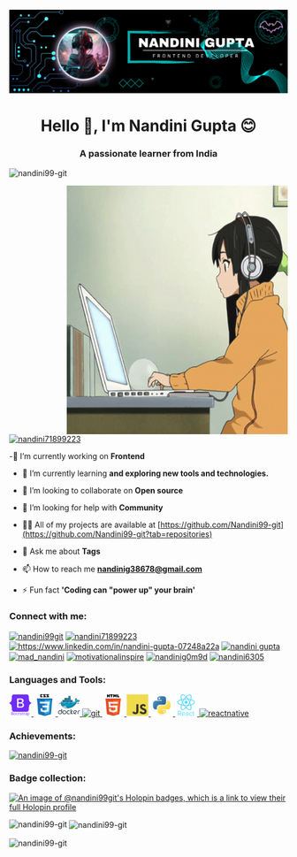 ![logo](https://github.com/Nandini99-git/Nandini99-git/blob/main/NLinkedIn%20Banner%20(2).png)


<h1 align="center">Hello 👋, I'm Nandini Gupta 😊</h1>
<h3 align="center">A passionate learner from India </h3>

<p align="left"> <img src="https://komarev.com/ghpvc/?username=nandini99-git&label=Profile%20views&color=0e75b6&style=flat" alt="nandini99-git" /> </p>

<img align="right" alt="coding" width="400" height="450" src="https://github.com/Nandini99-git/Nandini99-git/blob/main/girl%20gif.gif">


<p align="left"> <a href="https://twitter.com/nandini71899223" target="blank"><img src="https://img.shields.io/twitter/follow/nandini71899223?logo=twitter&style=for-the-badge" alt="nandini71899223" /></a> </p>

 -🔭 I’m currently working on **Frontend**

- 🌱 I’m currently learning **and exploring new tools and technologies.**

- 👯 I’m looking to collaborate on **Open source**

- 🤝 I’m looking for help with **Community**

- 👨‍💻 All of my projects are available at [https://github.com/Nandini99-git](https://github.com/Nandini99-git?tab=repositories)

- 💬 Ask me about **Tags**

- 📫 How to reach me **nandinig38678@gmail.com**

- ⚡ Fun fact **'Coding can "power up" your brain'**

<h3 align="left">Connect with me:</h3>
<p align="left">
<a href="https://dev.to/nandini99git" target="blank"><img align="center" src="https://raw.githubusercontent.com/rahuldkjain/github-profile-readme-generator/master/src/images/icons/Social/devto.svg" alt="nandini99git" height="30" width="40" /></a>
<a href="https://twitter.com/nandini71899223" target="blank"><img align="center" src="https://raw.githubusercontent.com/rahuldkjain/github-profile-readme-generator/master/src/images/icons/Social/twitter.svg" alt="nandini71899223" height="30" width="40" /></a>
<a href="https://linkedin.com/in/https://www.linkedin.com/in/nandini-gupta-07248a22a" target="blank"><img align="center" src="https://raw.githubusercontent.com/rahuldkjain/github-profile-readme-generator/master/src/images/icons/Social/linked-in-alt.svg" alt="https://www.linkedin.com/in/nandini-gupta-07248a22a" height="30" width="40" /></a>
<a href="https://stackoverflow.com/users/nandini gupta" target="blank"><img align="center" src="https://raw.githubusercontent.com/rahuldkjain/github-profile-readme-generator/master/src/images/icons/Social/stack-overflow.svg" alt="nandini gupta" height="30" width="40" /></a>
<a href="https://instagram.com/mad_nandini" target="blank"><img align="center" src="https://raw.githubusercontent.com/rahuldkjain/github-profile-readme-generator/master/src/images/icons/Social/instagram.svg" alt="mad_nandini" height="30" width="40" /></a>
<a href="https://www.youtube.com/@motivationinspire9064/featured" target="blank"><img align="center" src="https://raw.githubusercontent.com/rahuldkjain/github-profile-readme-generator/master/src/images/icons/Social/youtube.svg" alt="motivationalinspire" height="30" width="40" /></a>
<a href="https://auth.geeksforgeeks.org/user/nandinig0m9d" target="blank"><img align="center" src="https://raw.githubusercontent.com/rahuldkjain/github-profile-readme-generator/master/src/images/icons/Social/geeks-for-geeks.svg" alt="nandinig0m9d" height="30" width="40" /></a>
<a href="https://discord.gg/nandini6305" target="blank"><img align="center" src="https://raw.githubusercontent.com/rahuldkjain/github-profile-readme-generator/master/src/images/icons/Social/discord.svg" alt="nandini6305" height="30" width="40" /></a>
</p>

<h3 align="left">Languages and Tools:</h3>
<p align="left"> <a href="https://getbootstrap.com" target="_blank" rel="noreferrer"> <img src="https://raw.githubusercontent.com/devicons/devicon/master/icons/bootstrap/bootstrap-plain-wordmark.svg" alt="bootstrap" width="40" height="40"/> </a> <a href="https://www.w3schools.com/css/" target="_blank" rel="noreferrer"> <img src="https://raw.githubusercontent.com/devicons/devicon/master/icons/css3/css3-original-wordmark.svg" alt="css3" width="40" height="40"/> </a> <a href="https://www.docker.com/" target="_blank" rel="noreferrer"> <img src="https://raw.githubusercontent.com/devicons/devicon/master/icons/docker/docker-original-wordmark.svg" alt="docker" width="40" height="40"/> </a> <a href="https://git-scm.com/" target="_blank" rel="noreferrer"> <img src="https://www.vectorlogo.zone/logos/git-scm/git-scm-icon.svg" alt="git" width="40" height="40"/> </a> <a href="https://www.w3.org/html/" target="_blank" rel="noreferrer"> <img src="https://raw.githubusercontent.com/devicons/devicon/master/icons/html5/html5-original-wordmark.svg" alt="html5" width="40" height="40"/> </a> <a href="https://developer.mozilla.org/en-US/docs/Web/JavaScript" target="_blank" rel="noreferrer"> <img src="https://raw.githubusercontent.com/devicons/devicon/master/icons/javascript/javascript-original.svg" alt="javascript" width="40" height="40"/> </a> <a href="https://www.python.org" target="_blank" rel="noreferrer"> <img src="https://raw.githubusercontent.com/devicons/devicon/master/icons/python/python-original.svg" alt="python" width="40" height="40"/> </a> <a href="https://reactjs.org/" target="_blank" rel="noreferrer"> <img src="https://raw.githubusercontent.com/devicons/devicon/master/icons/react/react-original-wordmark.svg" alt="react" width="40" height="40"/> </a> <a href="https://reactnative.dev/" target="_blank" rel="noreferrer"> <img src="https://reactnative.dev/img/header_logo.svg" alt="reactnative" width="40" height="40"/> </a> </p>

<h3 align="left">Achievements:</h3>
<p align="left"> <a href="https://github.com/ryo-ma/github-profile-trophy"><img src="https://github-profile-trophy.vercel.app/?username=nandini99-git" alt="nandini99-git" /></a> </p>

<h3 align="left">Badge collection:</h3>

[![An image of @nandini99git's Holopin badges, which is a link to view their full Holopin profile](https://holopin.me/nandini99git)](https://holopin.io/@nandini99git)

<p><img align="left" src="https://github-readme-stats.vercel.app/api/top-langs?username=nandini99-git&show_icons=true&locale=en&layout=compact" alt="nandini99-git" /></p>

<p>&nbsp;<img align="center" src="https://github-readme-stats.vercel.app/api?username=nandini99-git&show_icons=true&locale=en" alt="nandini99-git" /></p>

<p><img align="center" src="https://github-readme-streak-stats.herokuapp.com/?user=nandini99-git&" alt="nandini99-git" /></p>

